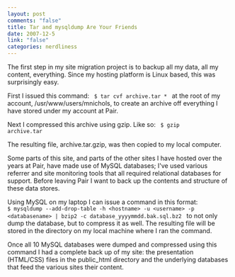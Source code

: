 ```yaml
--- 
layout: post
comments: "false"
title: Tar and mysqldump Are Your Friends
date: 2007-12-5
link: "false"
categories: nerdliness
---
```

The first step in my site migration project is to backup all my data, all my content, everything.  Since my hosting platform is Linux based, this was surprisingly easy.

First I issued this command:
<code>
$ tar cvf archive.tar *
</code>
at the root of my account, /usr/www/users/mnichols, to create an archive off everything I have stored under my account at Pair.

Next I compressed this archive using gzip.  Like so:
<code>
$ gzip archive.tar
</code>

The resulting file, archive.tar.gzip, was then copied to my local computer.

Some parts of this site, and parts of the other sites I have hosted over the years at Pair, have made use of MySQL databases; I've used various referrer and site monitoring tools that all required relational databases for support.  Before leaving Pair I want to back up the contents and structure of these data stores.

Using MySQL on my laptop I can issue a command in this format:
<code>
$ mysqldump --add-drop-table -h &lt;hostname&gt; -u &lt;username&gt; -p &lt;databasename&gt; | bzip2 -c database_yyyymmdd.bak.sql.bz2
</code>
to not only dump the database, but to compress it as well.  The resulting file will be stored in the directory on my local machine where I ran the command.

Once all 10 MySQL databases were dumped and compressed using this command I had a complete back up of my site: the presentation (HTML/CSS) files in the public_html directory and the underlying databases that feed the various sites their content.
